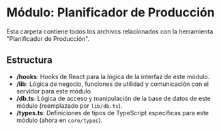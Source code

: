 # Módulo: Planificador de Producción

Esta carpeta contiene todos los archivos relacionados con la herramienta "Planificador de Producción".

## Estructura

- **/hooks**: Hooks de React para la lógica de la interfaz de este módulo.
- **/lib**: Lógica de negocio, funciones de utilidad y comunicación con el servidor para este módulo.
- **/db.ts**: Lógica de acceso y manipulación de la base de datos de este módulo (reemplazado por `lib/db.ts`).
- **/types.ts**: Definiciones de tipos de TypeScript específicas para este módulo (ahora en `core/types`).
